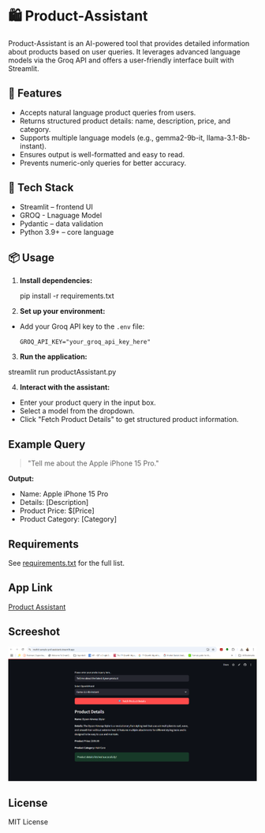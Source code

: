 # 🛍️ Product-Assistant

Product-Assistant is an AI-powered tool that provides detailed information about products based on user queries. It leverages advanced language models via the Groq API and offers a user-friendly interface built with Streamlit.

## 🚀 Features

- Accepts natural language product queries from users.
- Returns structured product details: name, description, price, and category.
- Supports multiple language models (e.g., gemma2-9b-it, llama-3.1-8b-instant).
- Ensures output is well-formatted and easy to read.
- Prevents numeric-only queries for better accuracy.

## 🧱 Tech Stack

- Streamlit – frontend UI
- GROQ - Lnaguage Model
- Pydantic – data validation
- Python 3.9+ – core language

## 📦 Usage

1. **Install dependencies:**

    pip install -r requirements.txt

2. **Set up your environment:**
- Add your Groq API key to the `.env` file:
  ```
  GROQ_API_KEY="your_groq_api_key_here"
  ```

3. **Run the application:**

streamlit run productAssistant.py

4. **Interact with the assistant:**
- Enter your product query in the input box.
- Select a model from the dropdown.
- Click "Fetch Product Details" to get structured product information.

## Example Query

> "Tell me about the Apple iPhone 15 Pro."

**Output:**
- Name: Apple iPhone 15 Pro
- Details: [Description]
- Product Price: $[Price]
- Product Category: [Category]

## Requirements

See [requirements.txt](requirements.txt) for the full list.

## App Link
[Product Assistant](https://mohit-sample-prd-assistant.streamlit.app/)

## Screeshot
![alt text](Product-Assistant.png)

## License

MIT License